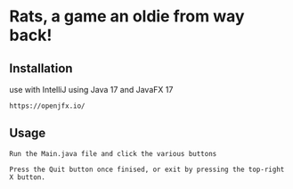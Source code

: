 # Rats, a game an oldie from way back!


## Installation

use with IntelliJ using Java 17 and JavaFX 17


```https://openjfx.io/```

## Usage

```
Run the Main.java file and click the various buttons

Press the Quit button once finised, or exit by pressing the top-right X button.
```




